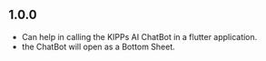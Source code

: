 ## 1.0.0


* Can help in calling the KIPPs AI ChatBot in a flutter application.
* the ChatBot will open as a Bottom Sheet.
